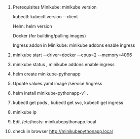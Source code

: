 1. Prerequisites
    Minikube: minikube version

    kubectl: kubectl version --client

    Helm: helm version

    Docker (for building/pulling images)

    Ingress addon in Minikube: minikube addons enable ingress
2. minikube start --driver=docker --cpus=2 --memory=4096
3. minikube status  , minikube addons enable ingress
4. helm create minikube-pythonapp
5. Update values.yaml image /service /ingress
6. helm install minikube-pythonapp-v1 .
7. kubectl get pods  ,  kubectl get svc,  kubectl get ingress
8. minikube ip
9. Edit /etc/hosts:  <minikube-ip> minikubepythonapp.local
10.  check in browser http://minikubepythonapp.local 
